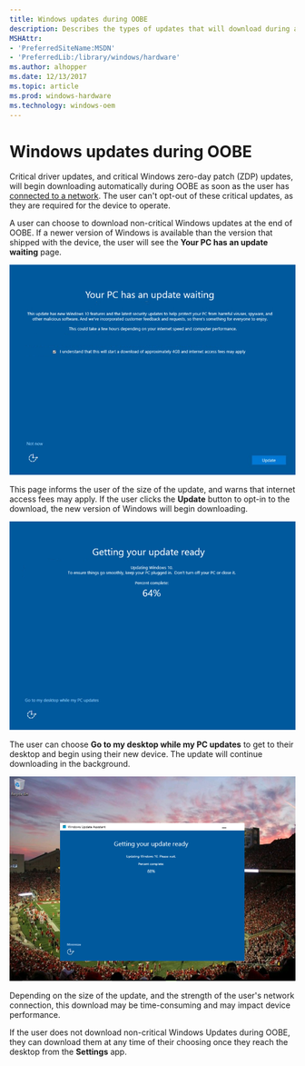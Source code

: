 ```yaml
---
title: Windows updates during OOBE
description: Describes the types of updates that will download during a user's Out of Box Experience
MSHAttr:
- 'PreferredSiteName:MSDN'
- 'PreferredLib:/library/windows/hardware'
ms.author: alhopper
ms.date: 12/13/2017
ms.topic: article
ms.prod: windows-hardware
ms.technology: windows-oem
---
```

# Windows updates during OOBE

Critical driver updates, and critical Windows zero-day patch (ZDP) updates, will begin downloading automatically during OOBE as soon as the user has [connected to a network](connect-to-network.md). The user can't opt-out of these critical updates, as they are required for the device to operate.

A user can choose to download non-critical Windows updates at the end of OOBE. If a newer version of Windows is available than the version that shipped with the device, the user will see the **Your PC has an update waiting** page.

![Your PC has an update waiting](images/wu-oobe.png)

This page informs the user of the size of the update, and warns that internet access fees may apply. If the user clicks the **Update** button to opt-in to the download, the new version of Windows will begin downloading.

![Windows Update during OOBE experience](images/wu-oobe-experience.png)

The user can choose **Go to my desktop while my PC updates** to get to their desktop and begin using their new device. The update will continue downloading in the background.

![Windows Update during OOBE desktop experience](images/wu-oobe-desktop-experience.png)

Depending on the size of the update, and the strength of the user's network connection, this download may be time-consuming and may impact device performance.

If the user does not download non-critical Windows Updates during OOBE, they can download them at any time of their choosing once they reach the desktop from the **Settings** app.